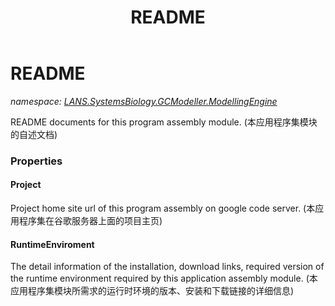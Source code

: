 ﻿---
title: README
---

# README
_namespace: [LANS.SystemsBiology.GCModeller.ModellingEngine](N-LANS.SystemsBiology.GCModeller.ModellingEngine.html)_

README documents for this program assembly module. 
 (本应用程序集模块的自述文档)



### Properties

#### Project
Project home site url of this program assembly on google code server.
 (本应用程序集在谷歌服务器上面的项目主页)
#### RuntimeEnviroment
The detail information of the installation, download links, required version of the 
 runtime environment required by this application assembly module. 
 (本应用程序集模块所需求的运行时环境的版本、安装和下载链接的详细信息)

